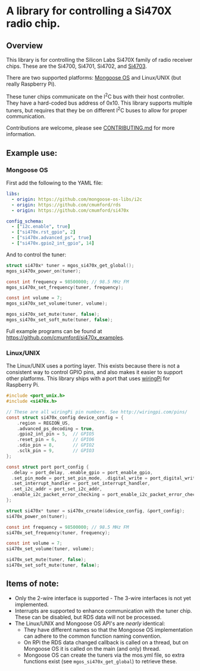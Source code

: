 # A library for controlling a Si470X radio chip.

## Overview

This library is for controlling the Silicon Labs Si470X family of radio
receiver chips.  These are the Si4700, Si4701, Si4702, and
[Si4703](https://www.silabs.com/audio-and-radio/fm-radios/si4702-03-radio-receivers/device.si4703).

There are two supported platforms: [Mongoose OS](https://mongoose-os.com/) and
Linux/UNIX (but really Raspberry Pi).

These tuner chips communicate on the I<sup>2</sup>C bus with their host
controller. They have a hard-coded bus address of 0x10. This library
supports multiple tuners, but requires that they be on different I<sup>2</sup>C
buses to allow for proper communication.

Contributions are welcome, please see [CONTRIBUTING.md](CONTRIBUTING.md)
for more information.

## Example use:

### Mongoose OS

First add the following to the YAML file:

```yaml
libs:
  - origin: https://github.com/mongoose-os-libs/i2c
  - origin: https://github.com/cmumford/rds
  - origin: https://github.com/cmumford/si470x

config_schema:
  - ["i2c.enable", true]
  - ["si470x.rst_gpio", 2]
  - ["si470x.advanced_ps", true]
  - ["si470x.gpio2_int_gpio", 14]
```

And to control the tuner:

```c
struct si470x* tuner = mgos_si470x_get_global();
mgos_si470x_power_on(tuner);

const int frequency = 98500000; // 98.5 MHz FM
mgos_si470x_set_frequency(tuner, frequency);

const int volume = 7;
mgos_si470x_set_volume(tuner, volume);

mgos_si470x_set_mute(tuner, false);
mgos_si470x_set_soft_mute(tuner, false);
```

Full example programs can be found at https://github.com/cmumford/si470x_examples.

### Linux/UNIX

The Linux/UNIX uses a porting layer. This exists because there
is not a consistent way to control GPIO pins, and also makes it
easier to support other platforms. This library ships with a
port that uses [wiringPi](http://wiringpi.com) for Raspberry Pi.

```c
#include <port_unix.h>
#include <si470x.h>

// These are all wiringPi pin numbers. See http://wiringpi.com/pins/
const struct si470x_config device_config = {
    .region = REGION_US,
    .advanced_ps_decoding = true,
    .gpio2_int_pin = 5,  // GPIO5
    .reset_pin = 6,      // GPIO6
    .sdio_pin = 8,       // GPIO2
    .sclk_pin = 9,       // GPIO3
};

const struct port port_config {
  .delay = port_delay, .enable_gpio = port_enable_gpio,
  .set_pin_mode = port_set_pin_mode, .digital_write = port_digital_write,
  .set_interrupt_handler = port_set_interrupt_handler,
  .set_i2c_addr = port_set_i2c_addr,
  .enable_i2c_packet_error_checking = port_enable_i2c_packet_error_checking
};

struct si470x* tuner = si470x_create(&device_config, &port_config);
si470x_power_on(tuner);

const int frequency = 98500000; // 98.5 MHz FM
si470x_set_frequency(tuner, frequency);

const int volume = 7;
si470x_set_volume(tuner, volume);

si470x_set_mute(tuner, false);
si470x_set_soft_mute(tuner, false);
```

## Items of note:

* Only the 2-wire interface is supported - The 3-wire interfaces is not
  yet implemented.
* Interrupts are supported to enhance communication with the tuner chip.
  These can be disabled, but RDS data will not be processed.
* The Linux/UNIX and Mongoose OS API's are *nearly* identical:
  * They have different names so that the Mongoose OS implementation
    can adhere to the common function naming convention.
  * On RPi the RDS data changed callback is called on a thread, but on
    Mongoose OS it is called on the main (and only) thread.
  * Mongoose OS can create the tuners via the mos.yml file, so extra
    functions exist (see `mgos_si470x_get_global`) to retrieve these.
